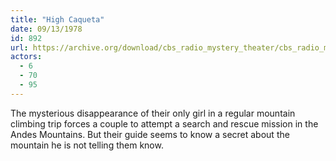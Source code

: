 ```yaml
---
title: "High Caqueta"
date: 09/13/1978
id: 892
url: https://archive.org/download/cbs_radio_mystery_theater/cbs_radio_mystery_theater-0851-0900.zip/cbs_radio_mystery_theater-0851-0900%2Fcbsrmt_0892_high_caqueta.mp3
actors:
  - 6
  - 70
  - 95
---
```

The mysterious disappearance of their only girl in a regular mountain climbing trip forces a couple to attempt a search and rescue mission in the Andes Mountains. But their guide seems to know a secret about the mountain he is not telling them know.
